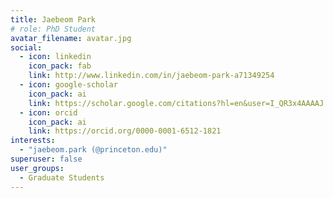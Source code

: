 ```yaml
---
title: Jaebeom Park
# role: PhD Student
avatar_filename: avatar.jpg
social:  
  - icon: linkedin
    icon_pack: fab
    link: http://www.linkedin.com/in/jaebeom-park-a71349254
  - icon: google-scholar
    icon_pack: ai
    link: https://scholar.google.com/citations?hl=en&user=I_QR3x4AAAAJ
  - icon: orcid
    icon_pack: ai
    link: https://orcid.org/0000-0001-6512-1821
interests:
  - "jaebeom.park (@princeton.edu)"
superuser: false
user_groups:
  - Graduate Students
---
```

